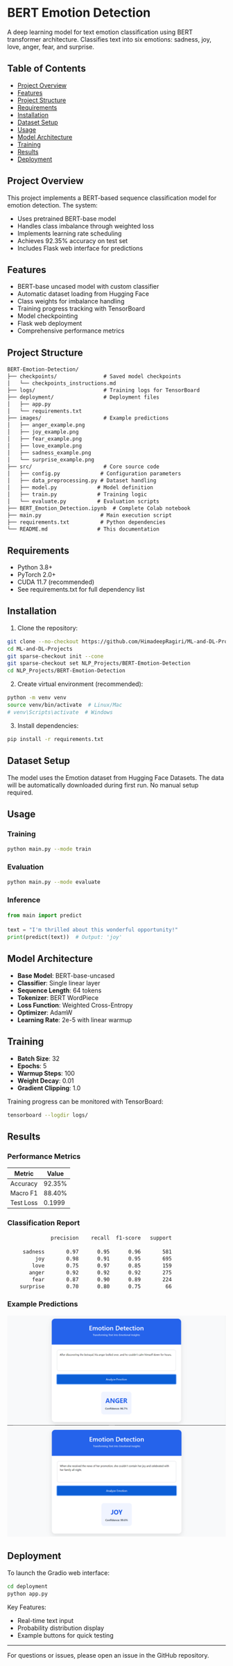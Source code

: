 # BERT Emotion Detection

A deep learning model for text emotion classification using BERT transformer architecture. Classifies text into six emotions: sadness, joy, love, anger, fear, and surprise.

## Table of Contents
- [Project Overview](#project-overview)
- [Features](#features)
- [Project Structure](#project-structure)
- [Requirements](#requirements)
- [Installation](#installation)
- [Dataset Setup](#dataset-setup)
- [Usage](#usage)
- [Model Architecture](#model-architecture)
- [Training](#training)
- [Results](#results)
- [Deployment](#deployment)

## Project Overview
This project implements a BERT-based sequence classification model for emotion detection. The system:
- Uses pretrained BERT-base model
- Handles class imbalance through weighted loss
- Implements learning rate scheduling
- Achieves 92.35% accuracy on test set
- Includes Flask web interface for predictions

## Features
- BERT-base uncased model with custom classifier
- Automatic dataset loading from Hugging Face
- Class weights for imbalance handling
- Training progress tracking with TensorBoard
- Model checkpointing
- Flask web deployment
- Comprehensive performance metrics

## Project Structure
```
BERT-Emotion-Detection/
├── checkpoints/               # Saved model checkpoints
│   └── checkpoints_instructions.md
├── logs/                      # Training logs for TensorBoard
├── deployment/                # Deployment files
│   ├── app.py
│   └── requirements.txt
├── images/                    # Example predictions 
│   ├── anger_example.png
│   ├── joy_example.png
│   ├── fear_example.png
│   ├── love_example.png
│   ├── sadness_example.png
│   └── surprise_example.png
├── src/                       # Core source code
│   ├── config.py             # Configuration parameters
│   ├── data_preprocessing.py # Dataset handling
│   ├── model.py             # Model definition
│   ├── train.py             # Training logic
│   └── evaluate.py          # Evaluation scripts
├── BERT_Emotion_Detection.ipynb  # Complete Colab notebook
├── main.py                   # Main execution script
├── requirements.txt          # Python dependencies
└── README.md                # This documentation
```

## Requirements
- Python 3.8+
- PyTorch 2.0+
- CUDA 11.7 (recommended)
- See requirements.txt for full dependency list

## Installation
1. Clone the repository:
```bash
git clone --no-checkout https://github.com/HimadeepRagiri/ML-and-DL-Projects.git
cd ML-and-DL-Projects
git sparse-checkout init --cone
git sparse-checkout set NLP_Projects/BERT-Emotion-Detection
cd NLP_Projects/BERT-Emotion-Detection
```

2. Create virtual environment (recommended):
```bash
python -m venv venv
source venv/bin/activate  # Linux/Mac
# venv\Scripts\activate  # Windows
```

3. Install dependencies:
```bash
pip install -r requirements.txt
```

## Dataset Setup
The model uses the Emotion dataset from Hugging Face Datasets. The data will be automatically downloaded during first run. No manual setup required.

## Usage

### Training
```bash
python main.py --mode train
```

### Evaluation
```bash
python main.py --mode evaluate
```

### Inference
```python
from main import predict

text = "I'm thrilled about this wonderful opportunity!"
print(predict(text))  # Output: 'joy'
```

## Model Architecture
- **Base Model**: BERT-base-uncased
- **Classifier**: Single linear layer
- **Sequence Length**: 64 tokens
- **Tokenizer**: BERT WordPiece
- **Loss Function**: Weighted Cross-Entropy
- **Optimizer**: AdamW
- **Learning Rate**: 2e-5 with linear warmup

## Training
- **Batch Size**: 32
- **Epochs**: 5
- **Warmup Steps**: 100
- **Weight Decay**: 0.01
- **Gradient Clipping**: 1.0

Training progress can be monitored with TensorBoard:
```bash
tensorboard --logdir logs/
```

## Results

### Performance Metrics
| Metric        | Value   |
|---------------|---------|
| Accuracy      | 92.35%  |
| Macro F1      | 88.40%  |
| Test Loss     | 0.1999  |

### Classification Report
```
              precision    recall  f1-score   support

     sadness       0.97      0.95      0.96       581
         joy       0.98      0.91      0.95       695
        love       0.75      0.97      0.85       159
       anger       0.92      0.92      0.92       275
        fear       0.87      0.90      0.89       224
    surprise       0.70      0.80      0.75        66
```

### Example Predictions
![Anger Example](images/anger_example.png)
![Joy Example](images/joy_example.png)

## Deployment
To launch the Gradio web interface:
```bash
cd deployment
python app.py
```

Key Features:
- Real-time text input
- Probability distribution display
- Example buttons for quick testing

---
For questions or issues, please open an issue in the GitHub repository.
